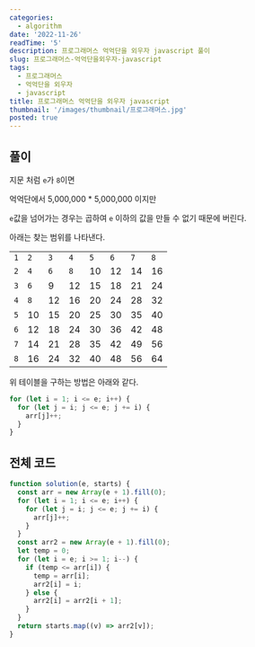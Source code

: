 ```yaml
---
categories:
  - algorithm
date: '2022-11-26'
readTime: '5'
description: 프로그래머스 억억단을 외우자 javascript 풀이
slug: 프로그래머스-억억단을외우자-javascript
tags:
  - 프로그래머스
  - 억억단을 외우자
  - javascript
title: 프로그래머스 억억단을 외우자 javascript
thumbnail: '/images/thumbnail/프로그래머스.jpg'
posted: true
---
```


## 풀이

지문 처럼 `e`가 `8`이면

억억단에서 5,000,000 \* 5,000,000 이지만

`e`값을 넘어가는 경우는 곱하여 `e` 이하의 값을 만들 수 없기 때문에 버린다.

아래는 찾는 범위를 나타낸다.

|     |     |     |     |     |     |     |     |
| --- | --- | --- | --- | --- | --- | --- | --- |
| `1` | `2` | `3` | `4` | `5` | `6` | `7` | `8` |
| `2` | `4` | `6` | `8` | 10  | 12  | 14  | 16  |
| `3` | `6` | 9   | 12  | 15  | 18  | 21  | 24  |
| `4` | `8` | 12  | 16  | 20  | 24  | 28  | 32  |
| `5` | 10  | 15  | 20  | 25  | 30  | 35  | 40  |
| `6` | 12  | 18  | 24  | 30  | 36  | 42  | 48  |
| `7` | 14  | 21  | 28  | 35  | 42  | 49  | 56  |
| `8` | 16  | 24  | 32  | 40  | 48  | 56  | 64  |

위 테이블을 구하는 방법은 아래와 같다.

```javascript
for (let i = 1; i <= e; i++) {
  for (let j = i; j <= e; j += i) {
    arr[j]++;
  }
}
```

## 전체 코드

```javascript
function solution(e, starts) {
  const arr = new Array(e + 1).fill(0);
  for (let i = 1; i <= e; i++) {
    for (let j = i; j <= e; j += i) {
      arr[j]++;
    }
  }
  const arr2 = new Array(e + 1).fill(0);
  let temp = 0;
  for (let i = e; i >= 1; i--) {
    if (temp <= arr[i]) {
      temp = arr[i];
      arr2[i] = i;
    } else {
      arr2[i] = arr2[i + 1];
    }
  }
  return starts.map((v) => arr2[v]);
}
```
